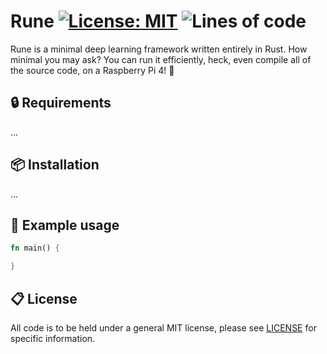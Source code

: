# Rune [![License: MIT](https://img.shields.io/badge/License-MIT-yellow.svg)](https://opensource.org/licenses/MIT) ![Lines of code](https://img.shields.io/tokei/lines/github/willeagren/rune)

Rune is a minimal deep learning framework written entirely in Rust. How minimal you may ask? You can run it efficiently, heck, even compile all of the source code, on a Raspberry Pi 4! 🧡

## :lock: Requirements
...

## :package: Installation
...

## :rocket: Example usage
```rust
fn main() {

}
```

## :clipboard: License
All code is to be held under a general MIT license, please see 
[LICENSE](https://github.com/willeagren/rune/blob/72095f7256e2feae532ab56d550a7455502c210c/LICENSE) 
for specific information.
